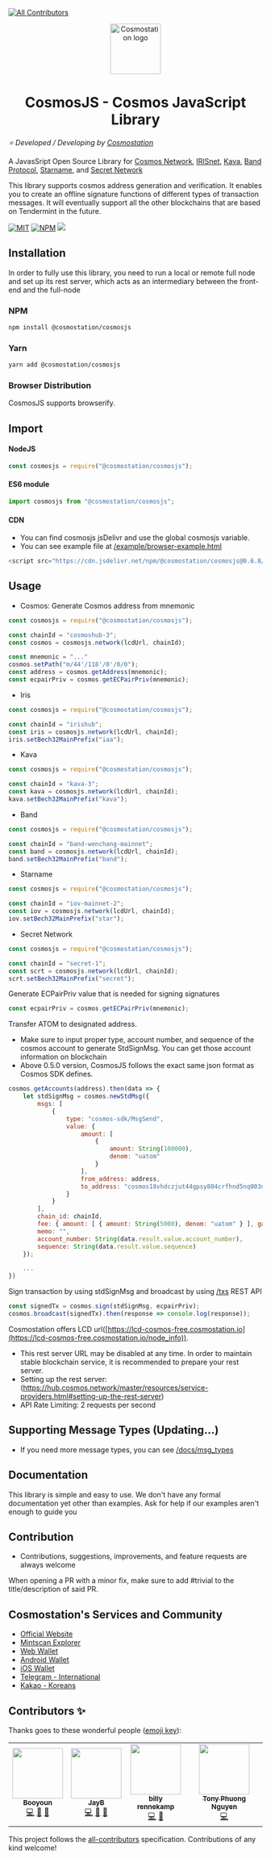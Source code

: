 <!-- ALL-CONTRIBUTORS-BADGE:START - Do not remove or modify this section -->
[![All Contributors](https://img.shields.io/badge/all_contributors-8-orange.svg?style=flat-square)](#contributors-)
<!-- ALL-CONTRIBUTORS-BADGE:END -->

<p align="center">
  <a href="https://www.cosmostation.io" target="_blank" rel="noopener noreferrer"><img width="100" src="https://user-images.githubusercontent.com/20435620/55696624-d7df2e00-59f8-11e9-9126-edf9a40b11a8.png" alt="Cosmostation logo"></a>
</p>
<h1 align="center">
    CosmosJS - Cosmos JavaScript Library 
</h1>

*:star: Developed / Developing by [Cosmostation](https://www.cosmostation.io/)*

A JavasSript Open Source Library for [Cosmos Network](https://cosmos.network/), [IRISnet](https://www.irisnet.org/), [Kava](https://www.kava.io/), [Band Protocol](https://bandprotocol.com/), [Starname](https://iov.one/), and [Secret Network](https://scrt.network/)

This library supports cosmos address generation and verification. It enables you to create an offline signature functions of different types of transaction messages. It will eventually support all the other blockchains that are based on Tendermint in the future.

[![MIT](https://img.shields.io/apm/l/vim-mode.svg)](https://github.com/cosmostation/cosmosjs/blob/master/LICENSE)
[![NPM](https://badge.fury.io/js/%40cosmostation%2Fcosmosjs.svg)](https://www.npmjs.com/package/@cosmostation/cosmosjs)
[![](https://data.jsdelivr.com/v1/package/npm/@cosmostation/cosmosjs/badge?style=rounded)](https://www.jsdelivr.com/package/npm/@cosmostation/cosmosjs?path=dist)

## Installation

In order to fully use this library, you need to run a local or remote full node and set up its rest server, which acts as an intermediary between the front-end and the full-node

### NPM

```bash
npm install @cosmostation/cosmosjs
```

### Yarn

```bash
yarn add @cosmostation/cosmosjs
```

### Browser Distribution

CosmosJS supports browserify.

## Import 

#### NodeJS

```js
const cosmosjs = require("@cosmostation/cosmosjs");
```

#### ES6 module
```js
import cosmosjs from "@cosmostation/cosmosjs";
```

#### CDN

- You can find cosmosjs jsDelivr and use the global cosmosjs variable.
- You can see example file at [/example/browser-example.html](https://github.com/cosmostation/cosmosjs/tree/master/example/browser-example.html)

```js
<script src="https://cdn.jsdelivr.net/npm/@cosmostation/cosmosjs@0.6.8/dist/cosmos.min.js"></script>
```

## Usage
- Cosmos: Generate Cosmos address from mnemonic 
```js
const cosmosjs = require("@cosmostation/cosmosjs");

const chainId = "cosmoshub-3";
const cosmos = cosmosjs.network(lcdUrl, chainId);

const mnemonic = "..."
cosmos.setPath("m/44'/118'/0'/0/0");
const address = cosmos.getAddress(mnemonic);
const ecpairPriv = cosmos.getECPairPriv(mnemonic);
```
- Iris
```js
const cosmosjs = require("@cosmostation/cosmosjs");

const chainId = "irishub";
const iris = cosmosjs.network(lcdUrl, chainId);
iris.setBech32MainPrefix("iaa");
```
- Kava
```js
const cosmosjs = require("@cosmostation/cosmosjs");

const chainId = "kava-3";
const kava = cosmosjs.network(lcdUrl, chainId);
kava.setBech32MainPrefix("kava");
```
- Band
```js
const cosmosjs = require("@cosmostation/cosmosjs");

const chainId = "band-wenchang-mainnet";
const band = cosmosjs.network(lcdUrl, chainId);
band.setBech32MainPrefix("band");
```
- Starname
```js
const cosmosjs = require("@cosmostation/cosmosjs");

const chainId = "iov-mainnet-2";
const iov = cosmosjs.network(lcdUrl, chainId);
iov.setBech32MainPrefix("star");
```
- Secret Network
```js
const cosmosjs = require("@cosmostation/cosmosjs");

const chainId = "secret-1";
const scrt = cosmosjs.network(lcdUrl, chainId);
scrt.setBech32MainPrefix("secret");
```

Generate ECPairPriv value that is needed for signing signatures
```js
const ecpairPriv = cosmos.getECPairPriv(mnemonic);
```

Transfer ATOM to designated address. 
* Make sure to input proper type, account number, and sequence of the cosmos account to generate StdSignMsg. You can get those account information on blockchain 
* Above 0.5.0 version, CosmosJS follows the exact same json format as Cosmos SDK defines.
```js
cosmos.getAccounts(address).then(data => {
	let stdSignMsg = cosmos.newStdMsg({
		msgs: [
			{
				type: "cosmos-sdk/MsgSend",
				value: {
					amount: [
						{
							amount: String(100000),
							denom: "uatom"
						}
					],
					from_address: address,
					to_address: "cosmos18vhdczjut44gpsy804crfhnd5nq003nz0nf20v"
				}
			}
		],
		chain_id: chainId,
		fee: { amount: [ { amount: String(5000), denom: "uatom" } ], gas: String(200000) },
		memo: "",
		account_number: String(data.result.value.account_number),
		sequence: String(data.result.value.sequence)
	});

	...
})
```

Sign transaction by using stdSignMsg and broadcast by using [/txs](https://lcd-cosmos-free.cosmostation.io/txs) REST API
```js
const signedTx = cosmos.sign(stdSignMsg, ecpairPriv);
cosmos.broadcast(signedTx).then(response => console.log(response));
```

Cosmostation offers LCD url([https://lcd-cosmos-free.cosmostation.io](https://lcd-cosmos-free.cosmostation.io/node_info)).
- This rest server URL may be disabled at any time. In order to maintain stable blockchain service, it is recommended to prepare your rest server.
- Setting up the rest server: (https://hub.cosmos.network/master/resources/service-providers.html#setting-up-the-rest-server)
- API Rate Limiting: 2 requests per second

## Supporting Message Types (Updating...)
- If you need more message types, you can see [/docs/msg_types](https://github.com/cosmostation/cosmosjs/tree/master/docs/msg_types)

## Documentation

This library is simple and easy to use. We don't have any formal documentation yet other than examples. Ask for help if our examples aren't enough to guide you

## Contribution

- Contributions, suggestions, improvements, and feature requests are always welcome

When opening a PR with a minor fix, make sure to add #trivial to the title/description of said PR.

## Cosmostation's Services and Community

- [Official Website](https://www.cosmostation.io)
- [Mintscan Explorer](https://www.mintscan.io)
- [Web Wallet](https://wallet.cosmostation.io)
- [Android Wallet](https://bit.ly/2BWex9D)
- [iOS Wallet](https://apple.co/2IAM3Xm)
- [Telegram - International](https://t.me/cosmostation)
- [Kakao - Koreans](https://open.kakao.com/o/g6KKSe5)


## Contributors ✨

Thanks goes to these wonderful people ([emoji key](https://allcontributors.org/docs/en/emoji-key)):

<!-- ALL-CONTRIBUTORS-LIST:START - Do not remove or modify this section -->
<!-- prettier-ignore-start -->
<!-- markdownlint-disable -->
<table>
  <tr>
    <td align="center"><a href="https://www.cosmostation.io/"><img src="https://avatars3.githubusercontent.com/u/34641838?v=4" width="100px;" alt=""/><br /><sub><b>Booyoun</b></sub></a><br /><a href="https://github.com/cosmostation/cosmosjs/commits?author=Booyoun-Kim" title="Code">💻</a> <a href="https://github.com/cosmostation/cosmosjs/issues?q=author%3ABooyoun-Kim" title="Bug reports">🐛</a> <a href="#maintenance-Booyoun-Kim" title="Maintenance">🚧</a></td>
    <td align="center"><a href="https://jaybdev.net"><img src="https://avatars1.githubusercontent.com/u/20435620?v=4" width="100px;" alt=""/><br /><sub><b>JayB</b></sub></a><br /><a href="https://github.com/cosmostation/cosmosjs/commits?author=kogisin" title="Code">💻</a> <a href="https://github.com/cosmostation/cosmosjs/commits?author=kogisin" title="Documentation">📖</a> <a href="#maintenance-kogisin" title="Maintenance">🚧</a></td>
    <td align="center"><a href="https://clovers.network"><img src="https://avatars2.githubusercontent.com/u/964052?v=4" width="100px;" alt=""/><br /><sub><b>billy rennekamp</b></sub></a><br /><a href="https://github.com/cosmostation/cosmosjs/commits?author=okwme" title="Code">💻</a> <a href="https://github.com/cosmostation/cosmosjs/issues?q=author%3Aokwme" title="Bug reports">🐛</a></td>
    <td align="center"><a href="https://github.com/tonyfeung"><img src="https://avatars3.githubusercontent.com/u/5483234?v=4" width="100px;" alt=""/><br /><sub><b>Tony Phuong Nguyen</b></sub></a><br /><a href="https://github.com/cosmostation/cosmosjs/commits?author=tonyfeung" title="Code">💻</a></td>
  </tr>
</table>

<!-- markdownlint-enable -->
<!-- prettier-ignore-end -->
<!-- ALL-CONTRIBUTORS-LIST:END -->

This project follows the [all-contributors](https://github.com/all-contributors/all-contributors) specification. Contributions of any kind welcome!
